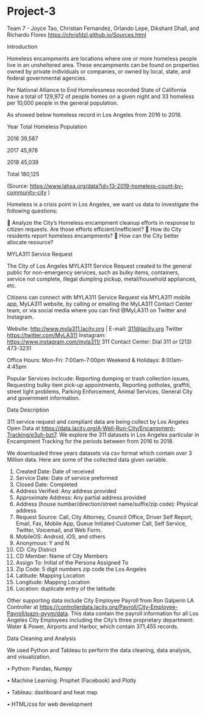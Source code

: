 # Project-3

Team 7 - Joyce Tao, Christian Fernandez, Orlando Lepe, Dikshant Dhall, and Richardo Flores 
https://chrisfdzl.github.io/Sources.html

Introduction 

Homeless encampments are locations where one or more homeless people live in an unsheltered area. These encampments can be found on properties owned by private individuals or companies, or owned by local, state, and federal governmental agencies. 

Per National Alliance to End Homelessness recorded State of California have a total of 129,972 of people homes on a given night and 33 homeless per 10,000 people in the general population. 

As showed below homeless record in Los Angeles from 2016 to 2018. 

Year 	Total Homeless Population 

2016	39,587

2017	45,978

2018	45,039

Total 	180,125

(Source: https://www.lahsa.org/data?id=13-2019-homeless-count-by-community-city )

Homeless is a crisis point in Los Angeles, we want us data to investigate the following questions:

	Analyze the City’s Homeless encampment cleanup efforts in response to citizen requests. Are those efforts efficient/inefficient? 
	How do City residents report homeless encampments? 
	How can the City better allocate resource? 

MYLA311 Service Request

The City of Los Angeles MYLA311 Service Request created to the general public for non-emergency services, such as bulky items, containers, service not complete, illegal dumpling pickup, metal/household appliances, etc.  

Citizens can connect with MYLA311 Service Request via MYLA311 mobile app, MyLA311 website, by calling or emailing the MyLA311 Contact Center team, or via social media where you can find @MyLA311 on Twitter and Instagram.

Website: http://www.myla311.lacity.org  | E-mail: 311@lacity.org
Twitter	https://twitter.com/MyLA311
Instagram: https://www.instagram.com/myla311/
311 Contact Center:	Dial 311 or (213) 473-3231

Office Hours:	Mon-Fri: 7:00am-7:00pm
Weekend & Holidays: 8:00am-4:45pm

Popular Services inclcude: Reporting dumping or trash collection issues, Requesting bulky item pick-up appointments, Reporting potholes, graffiti, street light problems, Parking Enforcement, Animal Services, General City and government information.

Data Description

311 service request and compliant data are being collect by Los Angeles Open Data at https://data.lacity.org/A-Well-Run-City/Encampment-Tracking/e3uh-bzt7. We explore the 311 datasets in Los Angeles particular in Encampment Tracking for the periods between from 2016 to 2018. 

We downloaded three years datasets via csv format which contain over 3 Million data. Here are some of the collected data given variable. 

1.	Created Date: Date of received 
2.	Service Date: Date of service preformed 
3.	Closed Date: Completed
4.	Address Verified: Any address provided 
5.	Approximate Address: Any partial address provided 
6.	Address (house number/direction/street name/suffix/zip code): Physical address 
7.	Request Source: Call, City Attorney, Council Office, Driver Self Report, Email, Fax, Mobile App, Queue Initiated Customer Call, Self Service, Twitter, Voicemail, and Web Form.
8.	MobileOS: Android, iOS, and others
9.	Anonymous: Y and N
10.	CD: City District 
11.	CD Member: Name of City Members 
12.	Assign To: Initial of the Persona Assigned To
13.	Zip Code: 5 digit numbers zip code the Los Angeles 
14.	Latitude: Mapping Location
15.	Longitude: Mapping Location 
16.	Location: duplicate entry of the latitude

Other supporting data include City Employee Payroll from Ron Galperin LA Controller at https://controllerdata.lacity.org/Payroll/City-Employee-Payroll/pazn-qyym/data.  This data contain the payroll information for all Los Angeles City Employees including the City’s three proprietary department: Water & Power, Airports and Harbor, which contain 371,455 records. 

Data Cleaning and Analysis 

We used Python and Tableau to perform the data cleaning, data analysis, and visualization. 

•	Python: Pandas, Numpy

• Machine Learning: Prophet (Facebook) and Plotly

•	Tableau: dashboard and heat map 

•	HTML/css for web development 
